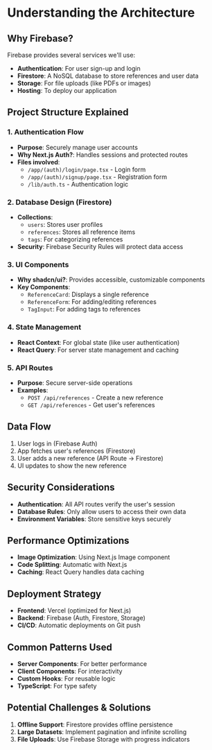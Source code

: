 # Understanding the Architecture

## Why Firebase?
Firebase provides several services we'll use:
- **Authentication**: For user sign-up and login
- **Firestore**: A NoSQL database to store references and user data
- **Storage**: For file uploads (like PDFs or images)
- **Hosting**: To deploy our application

## Project Structure Explained

### 1. Authentication Flow
- **Purpose**: Securely manage user accounts
- **Why Next.js Auth?**: Handles sessions and protected routes
- **Files involved**:
  - `/app/(auth)/login/page.tsx` - Login form
  - `/app/(auth)/signup/page.tsx` - Registration form
  - `/lib/auth.ts` - Authentication logic

### 2. Database Design (Firestore)
- **Collections**:
  - `users`: Stores user profiles
  - `references`: Stores all reference items
  - `tags`: For categorizing references
- **Security**: Firebase Security Rules will protect data access

### 3. UI Components
- **Why shadcn/ui?**: Provides accessible, customizable components
- **Key Components**:
  - `ReferenceCard`: Displays a single reference
  - `ReferenceForm`: For adding/editing references
  - `TagInput`: For adding tags to references

### 4. State Management
- **React Context**: For global state (like user authentication)
- **React Query**: For server state management and caching

### 5. API Routes
- **Purpose**: Secure server-side operations
- **Examples**:
  - `POST /api/references` - Create a new reference
  - `GET /api/references` - Get user's references

## Data Flow
1. User logs in (Firebase Auth)
2. App fetches user's references (Firestore)
3. User adds a new reference (API Route → Firestore)
4. UI updates to show the new reference

## Security Considerations
- **Authentication**: All API routes verify the user's session
- **Database Rules**: Only allow users to access their own data
- **Environment Variables**: Store sensitive keys securely

## Performance Optimizations
- **Image Optimization**: Using Next.js Image component
- **Code Splitting**: Automatic with Next.js
- **Caching**: React Query handles data caching

## Deployment Strategy
- **Frontend**: Vercel (optimized for Next.js)
- **Backend**: Firebase (Auth, Firestore, Storage)
- **CI/CD**: Automatic deployments on Git push

## Common Patterns Used
- **Server Components**: For better performance
- **Client Components**: For interactivity
- **Custom Hooks**: For reusable logic
- **TypeScript**: For type safety

## Potential Challenges & Solutions
1. **Offline Support**: Firestore provides offline persistence
2. **Large Datasets**: Implement pagination and infinite scrolling
3. **File Uploads**: Use Firebase Storage with progress indicators
